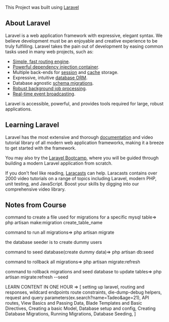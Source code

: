 This Project was built using <a href="https://laravel.com" target="_blank">Laravel</a>

## About Laravel

Laravel is a web application framework with expressive, elegant syntax. We believe development must be an enjoyable and creative experience to be truly fulfilling. Laravel takes the pain out of development by easing common tasks used in many web projects, such as:

- [Simple, fast routing engine](https://laravel.com/docs/routing).
- [Powerful dependency injection container](https://laravel.com/docs/container).
- Multiple back-ends for [session](https://laravel.com/docs/session) and [cache](https://laravel.com/docs/cache) storage.
- Expressive, intuitive [database ORM](https://laravel.com/docs/eloquent).
- Database agnostic [schema migrations](https://laravel.com/docs/migrations).
- [Robust background job processing](https://laravel.com/docs/queues).
- [Real-time event broadcasting](https://laravel.com/docs/broadcasting).

Laravel is accessible, powerful, and provides tools required for large, robust applications.

## Learning Laravel

Laravel has the most extensive and thorough [documentation](https://laravel.com/docs) and video tutorial library of all modern web application frameworks, making it a breeze to get started with the framework.

You may also try the [Laravel Bootcamp](https://bootcamp.laravel.com), where you will be guided through building a modern Laravel application from scratch.

If you don't feel like reading, [Laracasts](https://laracasts.com) can help. Laracasts contains over 2000 video tutorials on a range of topics including Laravel, modern PHP, unit testing, and JavaScript. Boost your skills by digging into our comprehensive video library.

## Notes from Course
command to create a file used for migrations for a specific mysql table=> php artisan make:migration create_table_name

command to run all migrations=> php artisan migrate

the database seeder is to create dummy users

command to seed database(create dummy data)=> php artisan db:seed

command to rollback all migrations=> php artisan migrate:refresh

command to rollback migrations and seed database to update tables=> php artisan migrate:refresh --seed

LEARN CONTENT IN ONE HOUR => [
    setting up laravel, 
    routing and responses,
    wildcard endpoints
    route constraints,
    die-dump-debug helpers,
    request and query parameters(ex.search?name=Tadeo&age=21),
    API routes,
    View Basics and Passing Data,
    Blade Templates and Basic Directives,
    Creating a basic Model,
    Database setup and config,
    Creating Database Migrations,
    Running Migrations,
    Database Seeding,
]
